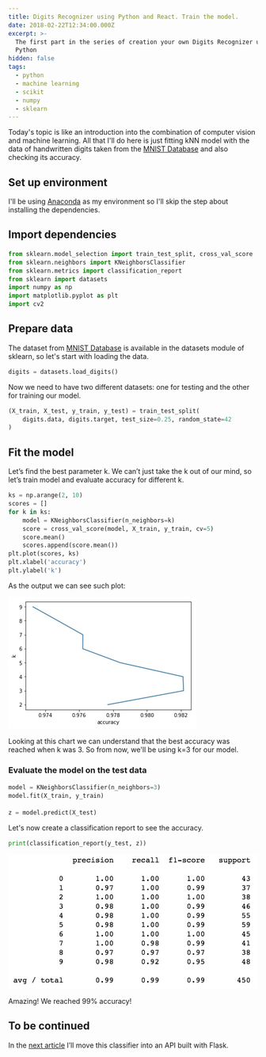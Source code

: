 ```yaml
---
title: Digits Recognizer using Python and React. Train the model.
date: 2018-02-22T12:34:00.000Z
excerpt: >-
  The first part in the series of creation your own Digits Recognizer using
  Python
hidden: false
tags:
  - python
  - machine learning
  - scikit
  - numpy
  - sklearn
---
```


Today's topic is like an introduction into the combination of computer vision and machine learning. All that I'll do here is just fitting kNN model with the data of handwritten digits taken from the [MNIST Database](http://yann.lecun.com/exdb/mnist/) and also checking its accuracy.

## Set up environment

I'll be using [Anaconda](https://anaconda.org/anaconda/python) as my environment so I'll skip the step about installing the dependencies.

## Import dependencies

```python
from sklearn.model_selection import train_test_split, cross_val_score
from sklearn.neighbors import KNeighborsClassifier
from sklearn.metrics import classification_report
from sklearn import datasets
import numpy as np
import matplotlib.pyplot as plt
import cv2
```

## Prepare data

The dataset from [MNIST Database](http://yann.lecun.com/exdb/mnist/) is available in the datasets module of sklearn, so let's start with loading the data.

```python
digits = datasets.load_digits()
```

Now we need to have two different datasets: one for testing and the other for training our model.

```python
(X_train, X_test, y_train, y_test) = train_test_split(
    digits.data, digits.target, test_size=0.25, random_state=42
)
```

## Fit the model

Let’s find the best parameter k. We can’t just take the k out of our mind, so let’s train model and evaluate accuracy for different k.

```python
ks = np.arange(2, 10)
scores = []
for k in ks:
    model = KNeighborsClassifier(n_neighbors=k)
    score = cross_val_score(model, X_train, y_train, cv=5)
    score.mean()
    scores.append(score.mean())
plt.plot(scores, ks)
plt.xlabel('accuracy')
plt.ylabel('k')
```

As the output we can see such plot:

![](./assets/digits-recognizer-1/find-best-k.jpg)

Looking at this chart we can understand that the best accuracy was reached when k was 3.
So from now, we'll be using k=3 for our model.

### Evaluate the model on the test data

```python
model = KNeighborsClassifier(n_neighbors=3)
model.fit(X_train, y_train)

z = model.predict(X_test)
```

Let's now create a classification report to see the accuracy.

```python
print(classification_report(y_test, z))
```

![](./assets/digits-recognizer-1/classification-score.png)

Amazing! We reached 99% accuracy!

## To be continued

In the [next article](/blog/digits-recognizer-python-flask-react-2) I’ll move this classifier into an API built with Flask.
